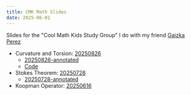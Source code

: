 ```yaml
---
title: CMK Math Slides
date: 2025-06-01
---
```


Slides for the "Cool Math Kids Study Group" I do with my friend [Gaizka Perez](https://github.com/gaizka-perez)

- Curvature and Torsion: [20250826](./20250826_cmk.pdf)
  - [20250826-annotated](./20250826_cmk-annotated.pdf)
  - [Code](https://github.com/jonboh/curvature_and_torsion_cmk)
- Stokes Theorem: [20250728](./20250728_cmk.pdf)
  - [20250728-annotated](./20250728_cmk-annotated.pdf)
- Koopman Operator: [20250616](./20250616_cmk.pdf)
